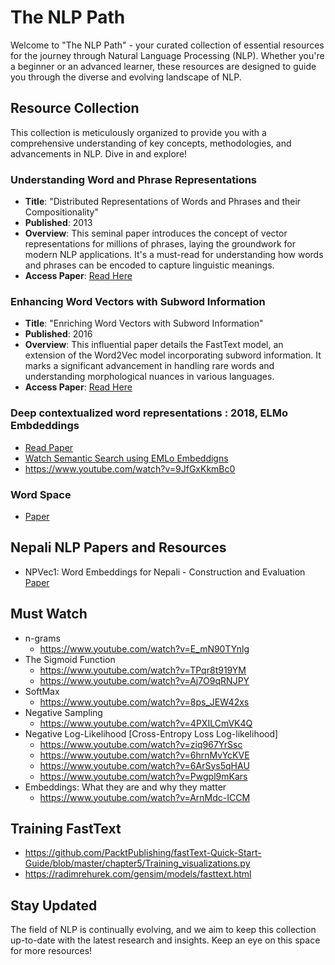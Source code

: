 # The NLP Path

Welcome to "The NLP Path" - your curated collection of essential resources for the journey through Natural Language Processing (NLP). Whether you're a beginner or an advanced learner, these resources are designed to guide you through the diverse and evolving landscape of NLP.

## Resource Collection

This collection is meticulously organized to provide you with a comprehensive understanding of key concepts, methodologies, and advancements in NLP. Dive in and explore!

### Understanding Word and Phrase Representations

- **Title**: "Distributed Representations of Words and Phrases and their Compositionality"
- **Published**: 2013
- **Overview**: This seminal paper introduces the concept of vector representations for millions of phrases, laying the groundwork for modern NLP applications. It's a must-read for understanding how words and phrases can be encoded to capture linguistic meanings.
- **Access Paper**: [Read Here](https://proceedings.neurips.cc/paper_files/paper/2013/file/9aa42b31882ec039965f3c4923ce901b-Paper.pdf)

### Enhancing Word Vectors with Subword Information

- **Title**: "Enriching Word Vectors with Subword Information"
- **Published**: 2016
- **Overview**: This influential paper details the FastText model, an extension of the Word2Vec model incorporating subword information. It marks a significant advancement in handling rare words and understanding morphological nuances in various languages.
- **Access Paper**: [Read Here](https://arxiv.org/pdf/1607.04606.pdf)

### Deep contextualized word representations : 2018, ELMo Embdeddings

- [Read Paper](https://arxiv.org/abs/1802.05365)
- [Watch Semantic Search using EMLo Embeddigns](https://www.youtube.com/watch?v=Lvv4n5_Jjj0)
- https://www.youtube.com/watch?v=9JfGxKkmBc0

### Word Space

- [Paper](https://proceedings.neurips.cc/paper/1992/file/d86ea612dec96096c5e0fcc8dd42ab6d-Paper.pdf)

## Nepali NLP Papers and Resources

- NPVec1: Word Embeddings for Nepali - Construction and Evaluation [Paper](https://aclanthology.org/2021.repl4nlp-1.18.pdf)

## Must Watch 
- n-grams
  - https://www.youtube.com/watch?v=E_mN90TYnlg
- The Sigmoid Function
  - https://www.youtube.com/watch?v=TPqr8t919YM
  - https://www.youtube.com/watch?v=Aj7O9qRNJPY
- SoftMax
  - https://www.youtube.com/watch?v=8ps_JEW42xs
- Negative Sampling
  - https://www.youtube.com/watch?v=4PXILCmVK4Q
- Negative Log-Likelihood [Cross-Entropy Loss Log-likelihood]
  - https://www.youtube.com/watch?v=ziq967YrSsc
  - https://www.youtube.com/watch?v=6hrnMvYcKVE
  - https://www.youtube.com/watch?v=6ArSys5qHAU
  - https://www.youtube.com/watch?v=Pwgpl9mKars
- Embeddings: What they are and why they matter
  - https://www.youtube.com/watch?v=ArnMdc-ICCM

## Training FastText

- https://github.com/PacktPublishing/fastText-Quick-Start-Guide/blob/master/chapter5/Training_visualizations.py
- https://radimrehurek.com/gensim/models/fasttext.html

## Stay Updated

The field of NLP is continually evolving, and we aim to keep this collection up-to-date with the latest research and insights. Keep an eye on this space for more resources!
